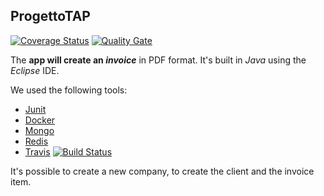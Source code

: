 ## ProgettoTAP

[![Coverage Status](https://coveralls.io/repos/github/Danny182/progettoTAP/badge.svg?branch=master)](https://coveralls.io/github/Danny182/progettoTAP?branch=master)
[![Quality Gate](https://sonarcloud.io/api/badges/gate?key=com.unifi:fatture)](https://sonarcloud.io/dashboard?id=com.unifi:fatture)

The **app will create an _invoice_** in PDF format. 
It's built in *Java* using the *Eclipse* IDE. 
  
We used the following tools: 
 * <a href="https://junit.org/junit4/">Junit</a>
 * <a href="https://www.docker.com">Docker</a>
 * <a href="https://www.mongodb.com">Mongo</a>
 * <a href="https://redis.io">Redis</a>
 * <a href="https://travis-ci.org/Danny182/progettoTAP">Travis</a> [![Build Status](https://travis-ci.org/Danny182/progettoTAP.svg?branch=master)](https://travis-ci.org/Danny182/progettoTAP)
 
 
 
   
   
It's possible to create a new company, to create the client and the invoice item.


